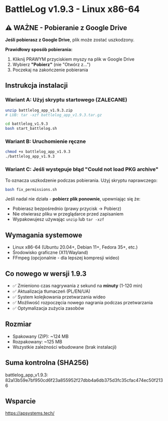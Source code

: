 # BattleLog v1.9.3 - Linux x86-64

## ⚠️ WAŻNE - Pobieranie z Google Drive

**Jeśli pobierasz z Google Drive**, plik może zostać uszkodzony. 

**Prawidłowy sposób pobierania:**
1. Kliknij PRAWYM przyciskiem myszy na plik w Google Drive
2. Wybierz **"Pobierz"** (nie "Otwórz z...")
3. Poczekaj na zakończenie pobierania

## Instrukcja instalacji

### Wariant A: Użyj skryptu startowego (ZALECANE)

```bash
unzip battlelog_app_v1.9.3.zip
# LUB: tar -xzf battlelog_app_v1.9.3.tar.gz

cd battlelog_v1.9.3
bash start_battlelog.sh
```

### Wariant B: Uruchomienie ręczne

```bash
chmod +x battlelog_app_v1.9.3
./battlelog_app_v1.9.3
```

### Wariant C: Jeśli występuje błąd "Could not load PKG archive"

To oznacza uszkodzenie podczas pobierania. Użyj skryptu naprawczego:

```bash
bash fix_permissions.sh
```

Jeśli nadal nie działa - **pobierz plik ponownie**, upewniając się że:
- Pobierasz bezpośrednio (prawy przycisk → Pobierz)
- Nie otwierasz pliku w przeglądarce przed zapisaniem
- Wypakowujesz używając `unzip` lub `tar -xzf`

## Wymagania systemowe

- Linux x86-64 (Ubuntu 20.04+, Debian 11+, Fedora 35+, etc.)
- Środowisko graficzne (X11/Wayland)
- FFmpeg (opcjonalnie - dla lepszej kompresji wideo)

## Co nowego w wersji 1.9.3

- ✅ Zmieniono czas nagrywania z sekund na **minuty** (1-120 min)
- ✅ Aktualizacja tłumaczeń (PL/EN/UA)
- ✅ System kolejkowania przetwarzania wideo
- ✅ Możliwość rozpoczęcia nowego nagrania podczas przetwarzania
- ✅ Optymalizacja zużycia zasobów

## Rozmiar

- Spakowany (ZIP): ~124 MB
- Rozpakowany: ~125 MB
- Wszystkie zależności wbudowane (brak instalacji)

## Suma kontrolna (SHA256)

battlelog_app_v1.9.3: 82a13b59e7bf950cd6f23a855952f27dbb4a6db375d3fc35cfac474ec50f2136

## Wsparcie

https://apsystems.tech/
